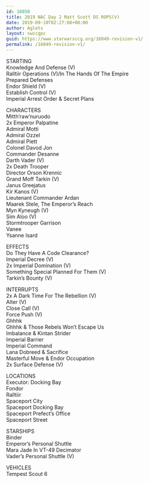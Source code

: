 ```yaml
---
id: 16050
title: 2019 NAC Day 2 Matt Scott DS ROPS(V)
date: 2019-09-10T02:27:08+00:00
author: Aglets
layout: swccgpc
guid: https://www.starwarsccg.org/16049-revision-v1/
permalink: /16049-revision-v1/
---
```

STARTING  
Knowledge And Defense (V)  
Ralltiir Operations (V)/In The Hands Of The Empire  
Prepared Defenses  
Endor Shield (V)  
Establish Control (V)  
Imperial Arrest Order & Secret Plans

CHARACTERS  
Mitth&#8217;raw&#8217;nuruodo  
2x Emperor Palpatine  
Admiral Motti  
Admiral Ozzel  
Admiral Piett  
Colonel Davod Jon  
Commander Desanne  
Darth Vader (V)  
2x Death Trooper  
Director Orson Krennic  
Grand Moff Tarkin (V)  
Janus Greejatus  
Kir Kanos (V)  
Lieutenant Commander Ardan  
Maarek Stele, The Emperor&#8217;s Reach  
Myn Kyneugh (V)  
Sim Aloo (V)  
Stormtrooper Garrison  
Vanee  
Ysanne Isard

EFFECTS  
Do They Have A Code Clearance?  
Imperial Decree (V)  
2x Imperial Domination (V)  
Something Special Planned For Them (V)  
Tarkin&#8217;s Bounty (V)

INTERRUPTS  
2x A Dark Time For The Rebellion (V)  
Alter (V)  
Close Call (V)  
Force Push (V)  
Ghhhk  
Ghhhk & Those Rebels Won&#8217;t Escape Us  
Imbalance & Kintan Strider  
Imperial Barrier  
Imperial Command  
Lana Dobreed & Sacrifice  
Masterful Move & Endor Occupation  
2x Surface Defense (V)

LOCATIONS  
Executor: Docking Bay  
Fondor  
Ralltiir  
Spaceport City  
Spaceport Docking Bay  
Spaceport Prefect&#8217;s Office  
Spaceport Street

STARSHIPS  
Binder  
Emperor&#8217;s Personal Shuttle  
Mara Jade In VT-49 Decimator  
Vader&#8217;s Personal Shuttle (V)

VEHICLES  
Tempest Scout 6